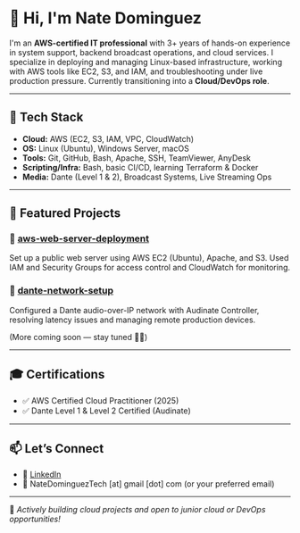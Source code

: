 # 👋 Hi, I'm Nate Dominguez

I'm an **AWS-certified IT professional** with 3+ years of hands-on experience in system support, backend broadcast operations, and cloud services. I specialize in deploying and managing Linux-based infrastructure, working with AWS tools like EC2, S3, and IAM, and troubleshooting under live production pressure. Currently transitioning into a **Cloud/DevOps role**.

---

## 🧰 Tech Stack

- **Cloud:** AWS (EC2, S3, IAM, VPC, CloudWatch)
- **OS:** Linux (Ubuntu), Windows Server, macOS
- **Tools:** Git, GitHub, Bash, Apache, SSH, TeamViewer, AnyDesk
- **Scripting/Infra:** Bash, basic CI/CD, learning Terraform & Docker
- **Media:** Dante (Level 1 & 2), Broadcast Systems, Live Streaming Ops

---

## 📁 Featured Projects

### 🔹 [aws-web-server-deployment](https://github.com/NateDominguez-21/aws-web-server-deployment)
Set up a public web server using AWS EC2 (Ubuntu), Apache, and S3. Used IAM and Security Groups for access control and CloudWatch for monitoring.

### 🔹 [dante-network-setup](https://github.com/NateDominguez-21/dante-network-setup)
Configured a Dante audio-over-IP network with Audinate Controller, resolving latency issues and managing remote production devices.

(More coming soon — stay tuned 👷‍♂️)

---

## 🎓 Certifications

- ✅ AWS Certified Cloud Practitioner (2025)
- ✅ Dante Level 1 & Level 2 Certified (Audinate)

---

## 📫 Let’s Connect

- 🔗 [LinkedIn](https://www.linkedin.com/in/your-linkedin-username)
- 📧 NateDominguezTech [at] gmail [dot] com (or your preferred email)

---

🚀 *Actively building cloud projects and open to junior cloud or DevOps opportunities!*

